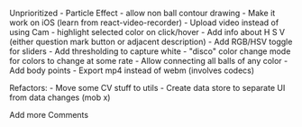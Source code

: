 Unprioritized
	- Particle Effect
	- allow non ball contour drawing
	- Make it work on iOS (learn from react-video-recorder)
	- Upload video instead of using Cam
	- highlight selected color on click/hover
	- Add info about H S V (either question mark button or adjacent description)
	- Add RGB/HSV toggle for sliders
	- Add thresholding to capture white
	- "disco" color change mode for colors to change at some rate
	- Allow connecting all balls of any color
	- Add body points 
	- Export mp4 instead of webm (involves codecs)

Refactors:
	- Move some CV stuff to utils
	- Create data store to separate UI from data changes (mob x)

Add more Comments 
